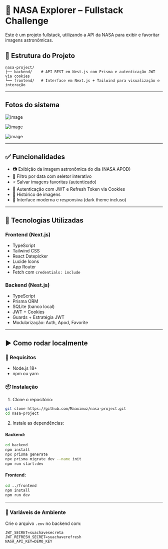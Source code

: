 
# 🚀 NASA Explorer – Fullstack Challenge

Este é um projeto fullstack, utilizando a API da NASA para exibir e favoritar imagens astronômicas.

## 📁 Estrutura do Projeto

```
nasa-project/
├── backend/    # API REST em Nest.js com Prisma e autenticação JWT via cookies
└── frontend/   # Interface em Next.js + Tailwind para visualização e interação
```

---

## Fotos do sistema

![image](https://github.com/user-attachments/assets/c1bd9f52-3068-4a9c-bf80-e2e88542c98c)

![image](https://github.com/user-attachments/assets/5ab94325-1f2f-41a0-9907-2e52cc3b7e7c)

![image](https://github.com/user-attachments/assets/25bc682e-fe41-48d6-8b81-0baf9f0686bc)


---

## ✅ Funcionalidades

- 📷 Exibição da imagem astronômica do dia (NASA APOD)
- 📅 Filtro por data com seletor interativo
- ⭐ Salvar imagens favoritas (autenticado)
- 🔐 Autenticação com JWT e Refresh Token via Cookies
- 📜 Histórico de imagens
- 🎨 Interface moderna e responsiva (dark theme incluso)

---

## 🧪 Tecnologias Utilizadas

### Frontend (Next.js)
- TypeScript
- Tailwind CSS
- React Datepicker
- Lucide Icons
- App Router
- Fetch com `credentials: include`

### Backend (Nest.js)
- TypeScript
- Prisma ORM
- SQLite (banco local)
- JWT + Cookies
- Guards + Estratégia JWT
- Modularização: Auth, Apod, Favorite

---

## ▶️ Como rodar localmente

### 🔧 Requisitos

- Node.js 18+
- npm ou yarn

### 📦 Instalação

1. Clone o repositório:
```bash
git clone https://github.com/Maaximuz/nasa-project.git
cd nasa-project
```

2. Instale as dependências:

#### Backend:
```bash
cd backend
npm install
npx prisma generate
npx prisma migrate dev --name init
npm run start:dev
```

#### Frontend:
```bash
cd ../frontend
npm install
npm run dev
```

---

### 🔐 Variáveis de Ambiente

Crie o arquivo `.env` no backend com:

```
JWT_SECRET=suachavesecreta
JWT_REFRESH_SECRET=suachaverefresh
NASA_API_KEY=DEMO_KEY
```
